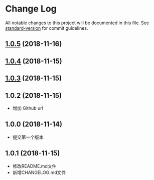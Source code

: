 # Change Log

All notable changes to this project will be documented in this file. See [standard-version](https://github.com/conventional-changelog/standard-version) for commit guidelines.

<a name="1.0.5"></a>
## [1.0.5](https://github.com/TWOWhite/redux-no-reducer-helper/compare/v1.0.4...v1.0.5) (2018-11-16)



<a name="1.0.4"></a>
## [1.0.4](https://github.com/TWOWhite/redux-no-reducer-helper/compare/v1.0.3...v1.0.4) (2018-11-15)



<a name="1.0.3"></a>
## [1.0.3](https://github.com/TWOWhite/redux-no-reducer-helper/compare/v1.0.2...v1.0.3) (2018-11-15)



<a name="1.0.2"></a>
## 1.0.2 (2018-11-15)
- 增加 Github url


## 1.0.0 (2018-11-14)

- 提交第一个版本

## 1.0.1 (2018-11-15)

- 修改README.md文件
- 新增CHANGELOG.md文件
